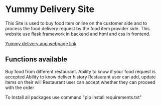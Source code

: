 # Yummy Delivery Site
This Site is used to buy food item online on the customer side and to process the food delivery request by the food item provider side.
This website use flask framework in backend and html and css in frontend.

[Yummy delivery app webpage link](https://yummy-delivery.herokuapp.com/)

## Functions available
Buy food from different restaurant.
Ability to know if your food request is accepted
Ability to know deliver history
Restaurant user can add, update items on their will
Restaurant user can accept whether they can proceed with the order

To Install all packages use  command "pip install requirements.txt"
